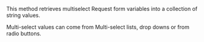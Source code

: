 ﻿This method retrieves multiselect Request form variables into a collection of string values.

Multi-select values can come from Multi-select lists, drop downs or from radio buttons.